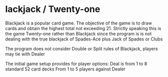 # lackjack / Twenty-one

Blackjack is a popular card game. The objective of the game is to draw cards and obtain the highest total not exceeding 21.
Strictly speaking this is the game Twenty-one rather than Blackjack since the program is
is not dealing with the true blackjack of Spades-Ace plus Jack of Spades or Clubs

The program does not consider Double or Split rules of Blackjack, players may tie with Dealer

The initial game setup provides for player options:
    Deal is from 1 to 8 standard 52 card decks
    From 1 to 5 players against Dealer
